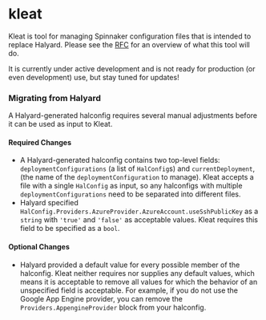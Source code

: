 # kleat

Kleat is tool for managing Spinnaker configuration files that is intended to
replace Halyard. Please see the
[RFC](https://github.com/spinnaker/governance/blob/master/rfc/halyard-lite.md)
for an overview of what this tool will do.

It is currently under active development and is not ready for production (or
even development) use, but stay tuned for updates!

### Migrating from Halyard

A Halyard-generated halconfig requires several manual adjustments before it can
be used as input to Kleat.

#### Required Changes

- A Halyard-generated halconfig contains two top-level fields:
`deploymentConfigurations` (a list of `HalConfig`s) and `currentDeployment`,
(the name of the `deploymentConfiguration` to manage). Kleat accepts a file with
a single `HalConfig` as input, so any halconfigs with multiple
`deploymentConfigurations` need to be separated into different files.
- Halyard specified
`HalConfig.Providers.AzureProvider.AzureAccount.useSshPublicKey` as a `string`
with `'true'` and `'false'` as acceptable values. Kleat requires this field to
be specified as a `bool`.

#### Optional Changes

- Halyard provided a default value for every possible member of the halconfig.
Kleat neither requires nor supplies any default values, which means it is
acceptable to remove all values for which the behavior of an unspecified
field is acceptable. For example, if you do not use the Google App Engine
provider, you can remove the `Providers.AppengineProvider` block from your
halconfig.
